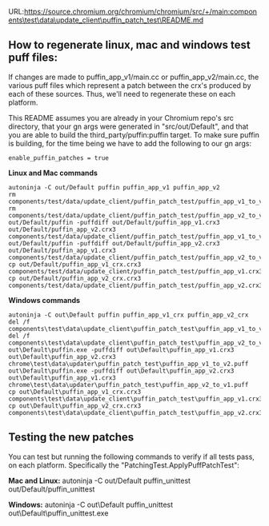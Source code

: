 URL:https://source.chromium.org/chromium/chromium/src/+/main:components\test\data\update_client\puffin_patch_test\README.md
## How to regenerate linux, mac and windows test puff files:

If changes are made to puffin_app_v1/main.cc or puffin_app_v2/main.cc, the various puff files which represent a patch between the crx's produced by each of these sources. Thus, we'll need to regenerate these on each platform.

This README assumes you are already in your Chromium repo's src directory, that your gn args were generated in "src/out/Default", and that you are able to build the third_party/puffin:puffin target. To make sure puffin is building, for the time being we have to add the following to our gn args:

    enable_puffin_patches = true

<!-- TODO(crbug.com/40855693) once the enable_puffin_patches build argument is removed, we should update this documentation. -->

**Linux and Mac commands**

    autoninja -C out/Default puffin puffin_app_v1 puffin_app_v2
    rm components/test/data/update_client/puffin_patch_test/puffin_app_v1_to_v2.puff
    rm components/test/data/update_client/puffin_patch_test/puffin_app_v2_to_v1.puff
    out/Default/puffin -puffdiff out/Default/puffin_app_v1.crx3 out/Default/puffin_app_v2.crx3 components/test/data/update_client/puffin_patch_test/puffin_app_v1_to_v2.puff
    out/Default/puffin -puffdiff out/Default/puffin_app_v2.crx3 out/Default/puffin_app_v1.crx3 components/test/data/update_client/puffin_patch_test/puffin_app_v2_to_v1.puff
    cp out/Default/puffin_app_v1_crx.crx3 components/test/data/update_client/puffin_patch_test/puffin_app_v1.crx3
    cp out/Default/puffin_app_v2_crx.crx3 components/test/data/update_client/puffin_patch_test/puffin_app_v2.crx3

**Windows commands**

    autoninja -C out\Default puffin puffin_app_v1_crx puffin_app_v2_crx
    del /f  components\test\data\update_client\puffin_patch_test\puffin_app_v1_to_v2.puff
    del /f  components\test\data\update_client\puffin_patch_test\puffin_app_v2_to_v1.puff
    out\Default\puffin.exe -puffdiff out\Default\puffin_app_v1.crx3 out\Default\puffin_app_v2.crx3 chrome\test\data\updater\puffin_patch_test\puffin_app_v1_to_v2.puff
    out\Default\puffin.exe -puffdiff out\Default\puffin_app_v2.crx3 out\Default\puffin_app_v1.crx3 chrome\test\data\updater\puffin_patch_test\puffin_app_v2_to_v1.puff
    cp out\Default\puffin_app_v1_crx.crx3 components\test\data\update_client\puffin_patch_test\puffin_app_v1.crx3
    cp out\Default\puffin_app_v2_crx.crx3 components\test\data\update_client\puffin_patch_test\puffin_app_v2.crx3

## Testing the new patches
You can test but running the following commands to verify if all tests pass, on each platform. Specifically the "PatchingTest.ApplyPuffPatchTest":

**Mac and Linux:**
    autoninja -C out/Default puffin_unittest
    out/Default/puffin_unittest

**Windows:**
    autoninja -C out\Default puffin_unittest
    out\Default\puffin_unittest.exe
